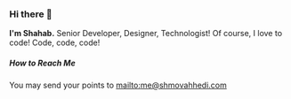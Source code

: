 ### Hi there 👋
**I'm Shahab.** Senior Developer, Designer, Technologist!
Of course, I love to code!
Code, code, code!

##### How to Reach Me
You may send your points to [mailto:me@shmovahhedi.com](me@shmovahhedi.com)

<!--
**movahhedi/movahhedi** is a ✨ _special_ ✨ repository because its `README.md` (this file) appears on your GitHub profile.

Here are some ideas to get you started:

- 🔭 I’m currently working on ...
- 🌱 I’m currently learning ...
- 👯 I’m looking to collaborate on ...
- 🤔 I’m looking for help with ...
- 💬 Ask me about ...
- 📫 How to reach me: ...
- 😄 Pronouns: ...
- ⚡ Fun fact: ...
-->
